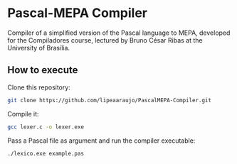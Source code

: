 # Pascal-MEPA Compiler

Compiler of a simplified version of the Pascal language to MEPA, developed for the Compiladores course, lectured by Bruno César Ribas at the University of Brasília.

## How to execute

Clone this repository:
```bash
git clone https://github.com/lipeaaraujo/PascalMEPA-Compiler.git
```

Compile it:

```bash
gcc lexer.c -o lexer.exe
```
Pass a Pascal file as argument and run the compiler executable:
```bash
./lexico.exe example.pas
```